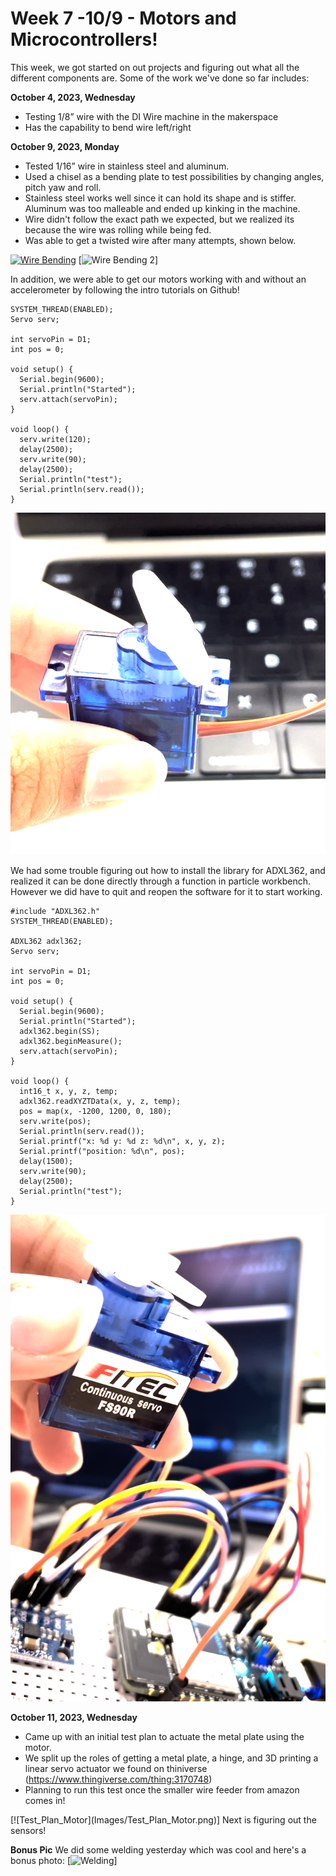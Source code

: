 # Week 7 -10/9 - Motors and Microcontrollers! #

This week, we got started on out projects and figuring out what all the different components are. 
Some of the work we've done so far includes:

**October 4, 2023, Wednesday**
- Testing 1/8” wire with the DI Wire machine in the makerspace 
- Has the capability to bend wire left/right

**October 9, 2023, Monday**
- Tested 1/16”  wire in stainless steel and aluminum.
- Used a chisel as a bending plate to test possibilities by changing angles, pitch yaw and roll.
- Stainless steel works well since it can hold its shape and is stiffer. Aluminum was too malleable and ended up kinking in the machine.
- Wire didn't follow the exact path we expected, but we realized its because the wire was rolling while being fed.
- Was able to get a twisted wire after many attempts, shown below.

[![Wire Bending](Images/Wire_Test_1.png)](https://vimeo.com/873771388?share=copy)
[![Wire Bending 2](Images/Wire_Test_2.png)]

In addition, we were able to get our motors working with and without an accelerometer by following the intro tutorials on Github!

<Servo Motor without Acceleromater:> 

```
SYSTEM_THREAD(ENABLED);
Servo serv;

int servoPin = D1;
int pos = 0;

void setup() {
  Serial.begin(9600);
  Serial.println("Started");
  serv.attach(servoPin);
}

void loop() {
  serv.write(120);
  delay(2500);
  serv.write(90);
  delay(2500);
  Serial.println("test");
  Serial.println(serv.read());
}
```
[![Servo_Motor_1](Images/Servo_Motor_1.png)](https://vimeo.com/873774727?share=copy)

<Servo Motor with Acceleromater: >
We had some trouble figuring out how to install the library for ADXL362, and realized it can be done directly through a function in particle workbench. However we did have to quit and reopen the software for it to start working. 

```
#include "ADXL362.h"
SYSTEM_THREAD(ENABLED);

ADXL362 adxl362;
Servo serv;

int servoPin = D1;
int pos = 0;

void setup() {
  Serial.begin(9600);
  Serial.println("Started");
  adxl362.begin(SS);
  adxl362.beginMeasure();
  serv.attach(servoPin);
}

void loop() {
  int16_t x, y, z, temp;
  adxl362.readXYZTData(x, y, z, temp);
  pos = map(x, -1200, 1200, 0, 180);
  serv.write(pos);
  Serial.println(serv.read());
  Serial.printf("x: %d y: %d z: %d\n", x, y, z);
  Serial.printf("position: %d\n", pos);
  delay(1500);
  serv.write(90);
  delay(2500);
  Serial.println("test");
}
```
[![Servo_Accel_2](Images/Servo_Accel_2.png)](https://vimeo.com/873775362?share=copy)

**October 11, 2023, Wednesday**
- Came up with an initial test plan to actuate the metal plate using the motor.
- We split up the roles of getting a metal plate, a hinge, and 3D printing a linear servo actuator we found on thiniverse (https://www.thingiverse.com/thing:3170748)
- Planning to run this test once the smaller wire feeder from amazon comes in!

<Test Plan for Motor: >
[![Test_Plan_Motor](Images/Test_Plan_Motor.png)]
Next is figuring out the sensors!

**Bonus Pic**
We did some welding yesterday which was cool and here's a bonus photo:
[![Welding](Images/Welding.png)]

